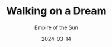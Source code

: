 ---
title: Walking on a Dream
subtitle: Empire of the Sun
year: 2008
type: music
image: ./images/walking-on-a-dream.jpg
link: https://open.spotify.com/album/3qFui1PcteHFky44CeUflG?si=5JYF4f3RTD-k_HutHYKiTA
date: 2024-03-14
---